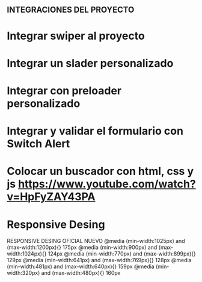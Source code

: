 ## INTEGRACIONES DEL PROYECTO
# Integrar swiper al proyecto
# Integrar un slader personalizado
# Integrar con preloader personalizado
# Integrar y validar el formulario con Switch Alert
# Colocar un buscador con html, css y js       https://www.youtube.com/watch?v=HpFyZAY43PA



# Responsive Desing
  RESPONSIVE DESING OFICIAL NUEVO
@media (min-width:1025px) and (max-width:1200px){}     175px
@media (min-width:900px)  and (max-width:1024px){}     124px
@media (min-width:770px)  and (max-width:899px){}      129px
@media (min-width:641px)  and (max-width:769px){}      128px
@media (min-width:481px)  and (max-width:640px){}      159px
@media (min-width:320px)  and (max-width:480px){}      160px
 
